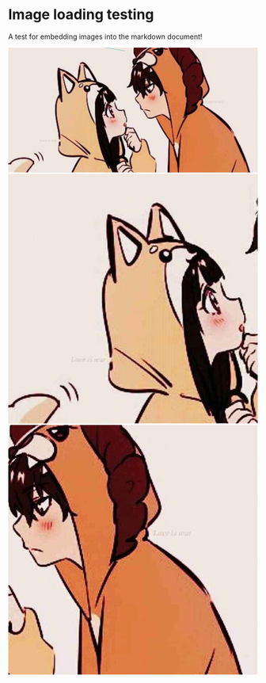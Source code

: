 
# Image loading testing

A test for embedding images into the markdown document!


![Us :3](/assets/us.jpg)
![Lilith](/assets/lilith.jpg)
![Cutie](/assets/cutie.jpg)
